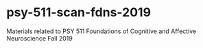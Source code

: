 # psy-511-scan-fdns-2019
Materials related to PSY 511 Foundations of Cognitive and Affective Neuroscience Fall 2019
